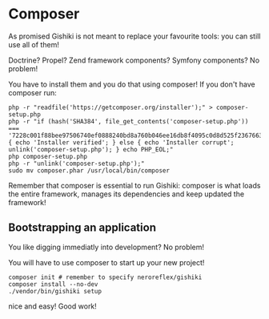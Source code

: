 # Composer
As promised Gishiki is not meant to replace your favourite tools: you can still use all of them!

Doctrine? Propel? Zend framework components? Symfony components? No problem!

You have to install them and you do that using composer! If you don't have composer run:

```shell
php -r "readfile('https://getcomposer.org/installer');" > composer-setup.php
php -r "if (hash('SHA384', file_get_contents('composer-setup.php')) === '7228c001f88bee97506740ef0888240bd8a760b046ee16db8f4095c0d8d525f2367663f22a46b48d072c816e7fe19959') { echo 'Installer verified'; } else { echo 'Installer corrupt'; unlink('composer-setup.php'); } echo PHP_EOL;"
php composer-setup.php
php -r "unlink('composer-setup.php');"
sudo mv composer.phar /usr/local/bin/composer
```

Remember that composer is essential to run Gishiki: composer is what loads the
entire framework, manages its dependencies and keep updated the framework!


## Bootstrapping an application
You like digging immediatly into development? No problem!

You will have to use composer to start up your new project!
```shell
composer init # remember to specify neroreflex/gishiki
composer install --no-dev
./vendor/bin/gishiki setup
```

nice and easy! Good work!